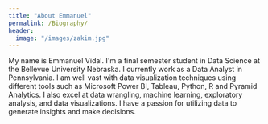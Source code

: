 ```yaml
---
title: "About Emmanuel"
permalink: /Biography/
header:
  image: "/images/zakim.jpg"
---
```


My name is Emmanuel Vidal. I'm a final semester student in Data Science at the Bellevue University Nebraska. I currently work as a Data Analyst in Pennsylvania. I am well vast with data visualization techniques using different tools such as Microsoft Power BI, Tableau, Python, R and Pyramid Analytics. I also excel at data wrangling, machine learning, exploratory analysis, and data visualizations. I have a passion for utilizing data to generate insights and make decisions. 

